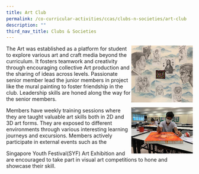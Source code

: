 ```yaml
---
title: Art Club
permalink: /co-curricular-activities/ccas/clubs-n-societies/art-club
description: ""
third_nav_title: Clubs & Societies
---
```

<img style="width: 33%;" src="/images/ar1.jpg" align = "right" />
<p>The Art was established as a platform for student to explore various art and craft media beyond the curriculum. It fosters teamwork and creativity through encouraging collective Art production and the sharing of ideas across levels. Passionate senior member lead the junior members in project like the mural painting&nbsp;to foster friendship in the club. Leadership skills are honed along the way for the senior members.</p>
<img style="width: 33%;" src="/images/ar2.jpg" align = "right" />
<p>Members have weekly training sessions where they are taught&nbsp;valuable art skills both in 2D and 3D art forms. They are exposed to different environments&nbsp;through various interesting learning journeys and excursions. Members actively participate in external events such as the&nbsp;</p>
<p>Singapore Youth Festival(SYF) Art Exhibition and are encouraged to take part in visual art competitions to hone and showcase their skill.</p>
